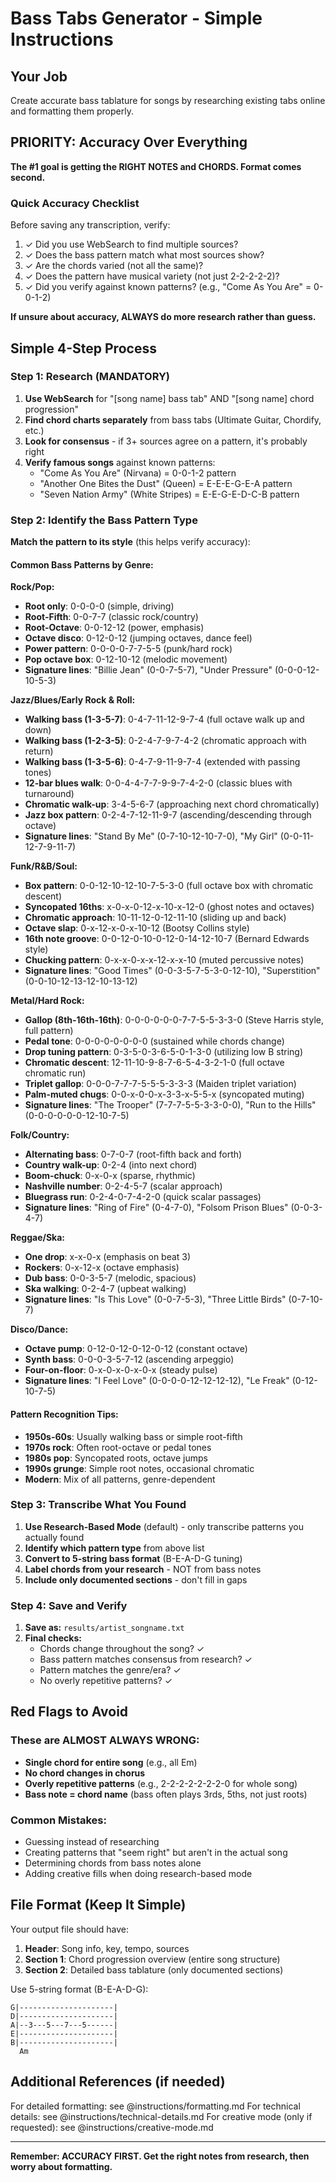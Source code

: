 # Bass Tabs Generator - Simple Instructions

## Your Job
Create accurate bass tablature for songs by researching existing tabs online and formatting them properly.

## PRIORITY: Accuracy Over Everything

**The #1 goal is getting the RIGHT NOTES and CHORDS. Format comes second.**

### Quick Accuracy Checklist
Before saving any transcription, verify:
1. ✓ Did you use WebSearch to find multiple sources?
2. ✓ Does the bass pattern match what most sources show?
3. ✓ Are the chords varied (not all the same)?
4. ✓ Does the pattern have musical variety (not just 2-2-2-2-2)?
5. ✓ Did you verify against known patterns? (e.g., "Come As You Are" = 0-0-1-2)

**If unsure about accuracy, ALWAYS do more research rather than guess.**

## Simple 4-Step Process

### Step 1: Research (MANDATORY)
1. **Use WebSearch** for "[song name] bass tab" AND "[song name] chord progression"
2. **Find chord charts separately** from bass tabs (Ultimate Guitar, Chordify, etc.)
3. **Look for consensus** - if 3+ sources agree on a pattern, it's probably right
4. **Verify famous songs** against known patterns:
   - "Come As You Are" (Nirvana) = 0-0-1-2 pattern
   - "Another One Bites the Dust" (Queen) = E-E-E-G-E-A pattern
   - "Seven Nation Army" (White Stripes) = E-E-G-E-D-C-B pattern

### Step 2: Identify the Bass Pattern Type

**Match the pattern to its style** (this helps verify accuracy):

#### Common Bass Patterns by Genre:

**Rock/Pop:**
- **Root only**: 0-0-0-0 (simple, driving)
- **Root-Fifth**: 0-0-7-7 (classic rock/country)
- **Root-Octave**: 0-0-12-12 (power, emphasis)
- **Octave disco**: 0-12-0-12 (jumping octaves, dance feel)
- **Power pattern**: 0-0-0-0-7-7-5-5 (punk/hard rock)
- **Pop octave box**: 0-12-10-12 (melodic movement)
- **Signature lines**: "Billie Jean" (0-0-7-5-7), "Under Pressure" (0-0-0-12-10-5-3)

**Jazz/Blues/Early Rock & Roll:**
- **Walking bass (1-3-5-7)**: 0-4-7-11-12-9-7-4 (full octave walk up and down)
- **Walking bass (1-2-3-5)**: 0-2-4-7-9-7-4-2 (chromatic approach with return)
- **Walking bass (1-3-5-6)**: 0-4-7-9-11-9-7-4 (extended with passing tones)
- **12-bar blues walk**: 0-0-4-4-7-7-9-9-7-4-2-0 (classic blues with turnaround)
- **Chromatic walk-up**: 3-4-5-6-7 (approaching next chord chromatically)
- **Jazz box pattern**: 0-2-4-7-12-11-9-7 (ascending/descending through octave)
- **Signature lines**: "Stand By Me" (0-7-10-12-10-7-0), "My Girl" (0-0-11-12-7-9-11-7)

**Funk/R&B/Soul:**
- **Box pattern**: 0-0-12-10-12-10-7-5-3-0 (full octave box with chromatic descent)
- **Syncopated 16ths**: x-0-x-0-12-x-10-x-12-0 (ghost notes and octaves)
- **Chromatic approach**: 10-11-12-0-12-11-10 (sliding up and back)
- **Octave slap**: 0-x-12-x-0-x-10-12 (Bootsy Collins style)
- **16th note groove**: 0-0-12-0-10-0-12-0-14-12-10-7 (Bernard Edwards style)
- **Chucking pattern**: 0-x-x-0-x-x-12-x-x-10 (muted percussive notes)
- **Signature lines**: "Good Times" (0-0-3-5-7-5-3-0-12-10), "Superstition" (0-0-10-12-13-12-10-13-12)

**Metal/Hard Rock:**
- **Gallop (8th-16th-16th)**: 0-0-0-0-0-0-7-7-5-5-3-3-0 (Steve Harris style, full pattern)
- **Pedal tone**: 0-0-0-0-0-0-0-0 (sustained while chords change)
- **Drop tuning pattern**: 0-3-5-0-3-6-5-0-1-3-0 (utilizing low B string)
- **Chromatic descent**: 12-11-10-9-8-7-6-5-4-3-2-1-0 (full octave chromatic run)
- **Triplet gallop**: 0-0-0-7-7-7-5-5-5-3-3-3 (Maiden triplet variation)
- **Palm-muted chugs**: 0-0-x-0-0-x-3-3-x-5-5-x (syncopated muting)
- **Signature lines**: "The Trooper" (7-7-7-5-5-3-3-0-0), "Run to the Hills" (0-0-0-0-0-0-12-10-7-5)

**Folk/Country:**
- **Alternating bass**: 0-7-0-7 (root-fifth back and forth)
- **Country walk-up**: 0-2-4 (into next chord)
- **Boom-chuck**: 0-x-0-x (sparse, rhythmic)
- **Nashville number**: 0-2-4-5-7 (scalar approach)
- **Bluegrass run**: 0-2-4-0-7-4-2-0 (quick scalar passages)
- **Signature lines**: "Ring of Fire" (0-4-7-0), "Folsom Prison Blues" (0-0-3-4-7)

**Reggae/Ska:**
- **One drop**: x-x-0-x (emphasis on beat 3)
- **Rockers**: 0-x-12-x (octave emphasis)
- **Dub bass**: 0-0-3-5-7 (melodic, spacious)
- **Ska walking**: 0-2-4-7 (upbeat walking)
- **Signature lines**: "Is This Love" (0-0-7-5-3), "Three Little Birds" (0-7-10-7)

**Disco/Dance:**
- **Octave pump**: 0-12-0-12-0-12-0-12 (constant octave)
- **Synth bass**: 0-0-0-3-5-7-12 (ascending arpeggio)
- **Four-on-floor**: 0-x-0-x-0-x-0-x (steady pulse)
- **Signature lines**: "I Feel Love" (0-0-0-0-12-12-12-12), "Le Freak" (0-12-10-7-5)

#### Pattern Recognition Tips:
- **1950s-60s**: Usually walking bass or simple root-fifth
- **1970s rock**: Often root-octave or pedal tones
- **1980s pop**: Syncopated roots, octave jumps
- **1990s grunge**: Simple root notes, occasional chromatic
- **Modern**: Mix of all patterns, genre-dependent

### Step 3: Transcribe What You Found
1. **Use Research-Based Mode** (default) - only transcribe patterns you actually found
2. **Identify which pattern type** from above list
3. **Convert to 5-string bass format** (B-E-A-D-G tuning)
4. **Label chords from your research** - NOT from bass notes
5. **Include only documented sections** - don't fill in gaps

### Step 4: Save and Verify
1. **Save as:** `results/artist_songname.txt`
2. **Final checks:**
   - Chords change throughout the song? ✓
   - Bass pattern matches consensus from research? ✓
   - Pattern matches the genre/era? ✓
   - No overly repetitive patterns? ✓

## Red Flags to Avoid

### These are ALMOST ALWAYS WRONG:
- **Single chord for entire song** (e.g., all Em)
- **No chord changes in chorus**
- **Overly repetitive patterns** (e.g., 2-2-2-2-2-2-2-0 for whole song)
- **Bass note = chord name** (bass often plays 3rds, 5ths, not just roots)

### Common Mistakes:
- Guessing instead of researching
- Creating patterns that "seem right" but aren't in the actual song
- Determining chords from bass notes alone
- Adding creative fills when doing research-based mode

## File Format (Keep It Simple)

Your output file should have:

1. **Header**: Song info, key, tempo, sources
2. **Section 1**: Chord progression overview (entire song structure)
3. **Section 2**: Detailed bass tablature (only documented sections)

Use 5-string format (B-E-A-D-G):
```
G|---------------------|
D|---------------------|
A|--3---5---7---5------|
E|---------------------|
B|---------------------|
  Am
```

## Additional References (if needed)

For detailed formatting: see @instructions/formatting.md
For technical details: see @instructions/technical-details.md
For creative mode (only if requested): see @instructions/creative-mode.md

---

**Remember: ACCURACY FIRST. Get the right notes from research, then worry about formatting.**